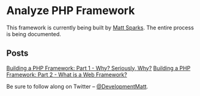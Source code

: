 # Analyze PHP Framework
This framework is currently being built by [Matt Sparks](http://developmentmatt.com). The entire process is being documented.

## Posts
[Building a PHP Framework: Part 1 - Why? Seriously, Why?](http://developmentmatt.com/building-a-php-framework-part-1-why-seriously-why/)
[Building a PHP Framework: Part 2 - What is a Web Framework?](http://developmentmatt.com/building-a-php-framework-part-2-what-is-a-web-framework/)

Be sure to follow along on Twitter – [@DevelopmentMatt](https://twitter.com/DevelopmentMatt).
